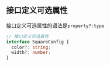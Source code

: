 
## 接口定义可选属性
接口定义可选属性的语法是`property?:type`

```ts
// 接口定义可选属性
interface SquareConfig {
  color?: string;
  width?: number;
}
```
